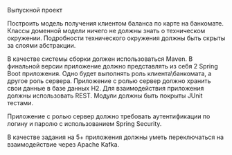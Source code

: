 Выпускной проект

Построить модель получения клиентом баланса по карте на банкомате. Классы доменной модели ничего не должны знать о техническом окружении. Подробности технического окружения должны быть скрыты за слоями абстракции.

В качестве системы сборки должен использоваться Maven. В финальной версии приложение должно представлять из себя 2 Spring Boot приложения. Одно будет выполнять роль клиента\банкомата, а другое роль сервера. Приложение с ролью сервер должно хранить свои данные в базе данных H2. Для взаимодействия приложения должны использовать REST. Модули должны быть покрыты JUnit тестами.

Приложение с ролью сервер должно требовать аутентификации по логину и паролю с использованием Spring Security.

В качестве задания на 5+ приложения должны уметь переключаться на взаимодействие через Apache Kafka.
